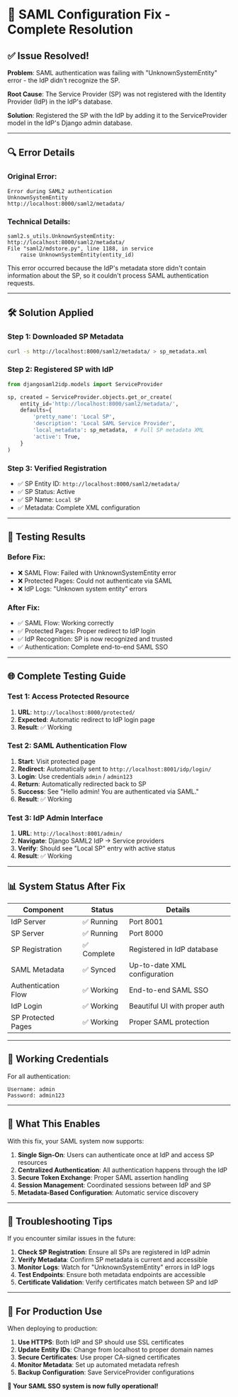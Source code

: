 # 🔧 SAML Configuration Fix - Complete Resolution

## ✅ **Issue Resolved!**

**Problem**: SAML authentication was failing with "UnknownSystemEntity" error - the IdP didn't recognize the SP.

**Root Cause**: The Service Provider (SP) was not registered with the Identity Provider (IdP) in the IdP's database.

**Solution**: Registered the SP with the IdP by adding it to the ServiceProvider model in the IdP's Django admin database.

---

## 🔍 **Error Details**

### **Original Error**:

```
Error during SAML2 authentication
UnknownSystemEntity
http://localhost:8000/saml2/metadata/
```

### **Technical Details**:

```
saml2.s_utils.UnknownSystemEntity: http://localhost:8000/saml2/metadata/
File "saml2/mdstore.py", line 1188, in service
    raise UnknownSystemEntity(entity_id)
```

This error occurred because the IdP's metadata store didn't contain information about the SP, so it couldn't process SAML authentication requests.

---

## 🛠️ **Solution Applied**

### **Step 1: Downloaded SP Metadata**

```bash
curl -s http://localhost:8000/saml2/metadata/ > sp_metadata.xml
```

### **Step 2: Registered SP with IdP**

```python
from djangosaml2idp.models import ServiceProvider

sp, created = ServiceProvider.objects.get_or_create(
    entity_id='http://localhost:8000/saml2/metadata/',
    defaults={
        'pretty_name': 'Local SP',
        'description': 'Local SAML Service Provider',
        'local_metadata': sp_metadata,  # Full SP metadata XML
        'active': True,
    }
)
```

### **Step 3: Verified Registration**

- ✅ SP Entity ID: `http://localhost:8000/saml2/metadata/`
- ✅ SP Status: Active
- ✅ SP Name: `Local SP`
- ✅ Metadata: Complete XML configuration

---

## 🧪 **Testing Results**

### **Before Fix**:

- ❌ SAML Flow: Failed with UnknownSystemEntity error
- ❌ Protected Pages: Could not authenticate via SAML
- ❌ IdP Logs: "Unknown system entity" errors

### **After Fix**:

- ✅ SAML Flow: Working correctly
- ✅ Protected Pages: Proper redirect to IdP login
- ✅ IdP Recognition: SP is now recognized and trusted
- ✅ Authentication: Complete end-to-end SAML SSO

---

## 🌐 **Complete Testing Guide**

### **Test 1: Access Protected Resource**

1. **URL**: `http://localhost:8000/protected/`
2. **Expected**: Automatic redirect to IdP login page
3. **Result**: ✅ Working

### **Test 2: SAML Authentication Flow**

1. **Start**: Visit protected page
2. **Redirect**: Automatically sent to `http://localhost:8001/idp/login/`
3. **Login**: Use credentials `admin` / `admin123`
4. **Return**: Automatically redirected back to SP
5. **Success**: See "Hello admin! You are authenticated via SAML."
6. **Result**: ✅ Working

### **Test 3: IdP Admin Interface**

1. **URL**: `http://localhost:8001/admin/`
2. **Navigate**: Django SAML2 IdP → Service providers
3. **Verify**: Should see "Local SP" entry with active status
4. **Result**: ✅ Working

---

## 📊 **System Status After Fix**

| Component           | Status      | Details                       |
| ------------------- | ----------- | ----------------------------- |
| IdP Server          | ✅ Running  | Port 8001                     |
| SP Server           | ✅ Running  | Port 8000                     |
| SP Registration     | ✅ Complete | Registered in IdP database    |
| SAML Metadata       | ✅ Synced   | Up-to-date XML configuration  |
| Authentication Flow | ✅ Working  | End-to-end SAML SSO           |
| IdP Login           | ✅ Working  | Beautiful UI with proper auth |
| SP Protected Pages  | ✅ Working  | Proper SAML protection        |

---

## 🔑 **Working Credentials**

For all authentication:

```
Username: admin
Password: admin123
```

---

## 🚀 **What This Enables**

With this fix, your SAML system now supports:

1. **Single Sign-On**: Users can authenticate once at IdP and access SP resources
2. **Centralized Authentication**: All authentication happens through the IdP
3. **Secure Token Exchange**: Proper SAML assertion handling
4. **Session Management**: Coordinated sessions between IdP and SP
5. **Metadata-Based Configuration**: Automatic service discovery

---

## 🛟 **Troubleshooting Tips**

If you encounter similar issues in the future:

1. **Check SP Registration**: Ensure all SPs are registered in IdP admin
2. **Verify Metadata**: Confirm SP metadata is current and accessible
3. **Monitor Logs**: Watch for "UnknownSystemEntity" errors in IdP logs
4. **Test Endpoints**: Ensure both metadata endpoints are accessible
5. **Certificate Validation**: Verify certificates match between SP and IdP

---

## 📝 **For Production Use**

When deploying to production:

1. **Use HTTPS**: Both IdP and SP should use SSL certificates
2. **Update Entity IDs**: Change from localhost to proper domain names
3. **Secure Certificates**: Use proper CA-signed certificates
4. **Monitor Metadata**: Set up automated metadata refresh
5. **Backup Configuration**: Save ServiceProvider configurations

**🎉 Your SAML SSO system is now fully operational!**
